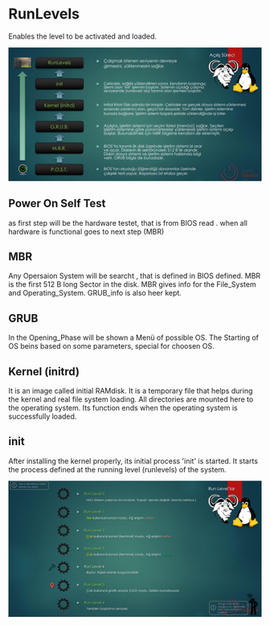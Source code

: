 # RunLevels
Enables the level to be activated and loaded.

![run_steps](../Images/run_steps.png)
## Power On Self Test

as first step will be  the hardware testet, that is from BIOS read . 
when all hardware is functional goes to next step (MBR)

## MBR 
Any Opersaion System will be searcht , that is defined in BIOS defined. MBR is the first 512 B long Sector in the disk. MBR gives info for the File_System and Operating_System. GRUB_info is also heer kept. 

## GRUB
In the Opening_Phase will be shown a Menü of possible OS. The Starting of OS beins based on some parameters, special for choosen OS. 

## Kernel (initrd) 
It is an image called initial RAMdisk. It is a temporary file that helps during the kernel and real file system loading. All directories are mounted here to the operating system. Its function ends when the operating system is successfully loaded.

## init
After installing the kernel properly, its initial process 'init' is started. It starts the process defined at the running level (runlevels) of the system.




![run_levels](../Images/run_levels.png)